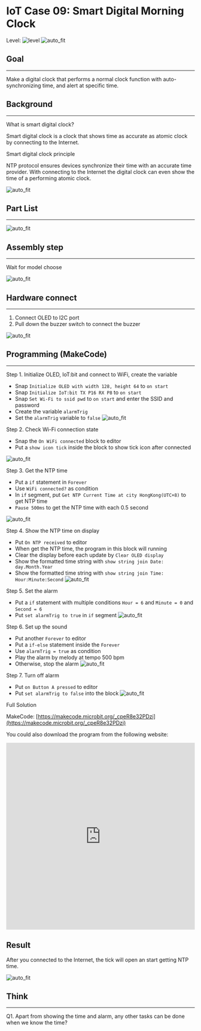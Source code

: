 # IoT Case 09: Smart Digital Morning Clock

Level: ![level](images/level3.png)
![auto_fit](images/Case9/blank.png)<P>

## Goal
<HR>

Make a digital clock that performs a normal clock function with auto-synchronizing time, and alert at specific time.<BR><P>

## Background
<HR>

<span id="subtitle">What is smart digital clock?</span><BR><P>
Smart digital clock is a clock that shows time as accurate as atomic clock by connecting to the Internet.<BR><P>
<span id="subtitle">Smart digital clock principle</span><BR><P>
NTP protocol ensures devices synchronize their time with an accurate time provider. With connecting to the Internet the digital clock can even show the time of a performing atomic clock.<BR><P>
![auto_fit](images/Case9/blank.png)<P>

## Part List
<HR>

![auto_fit](images/Case9/blank.png)<P>

## Assembly step
<HR>
Wait for model choose

![auto_fit](images/Case9/blank.png)<P>


## Hardware connect
<HR>

1. Connect OLED to I2C port
2. Pull down the buzzer switch to connect the buzzer


![auto_fit](images/Case9/Case9_hardware.png)<P>

## Programming (MakeCode)
<HR>

<span id="subtitle">Step 1. Initialize OLED, IoT:bit and connect to WiFi, create the variable
* Snap `Initialize OLED with width 128, height 64` to `on start`
* Snap `Initialize IoT:bit TX P16 RX P8` to `on start`
* Snap `Set Wi-Fi to ssid pwd` to `on start` and enter the SSID and password
* Create the variable `alarmTrig`
* Set the `alarmTrig` variable to `false`
![auto_fit](images/Case9/Case9_p1.png)<P>

<span id="subtitle">Step 2. Check Wi-Fi connection state</span><BR><P>
* Snap the `On WiFi connected` block to editor
* Put a `show icon tick` inside the block to show tick icon after connected

![auto_fit](images/Case9/Case9_p2.png)<P>

<span id="subtitle">Step 3. Get the NTP time</span><BR><P>
* Put a `if` statement in `Forever`
* Use `WiFi connected?` as condition
* In `if` segment, put `Get NTP Current Time at city HongKong(UTC+8)` to get NTP time
* `Pause 500ms` to get the NTP time with each 0.5 second

![auto_fit](images/Case9/Case9_p3.png)<P>

<span id="subtitle">Step 4. Show the NTP time on display</span><BR><P>
* Put `On NTP received` to editor
* When get the NTP time, the program in this block will running
* Clear the display before each update by `Clear OLED display`
* Show the formatted time string with `show string join Date: day.Month.Year`
*  Show the formatted time string with `show string join Time: Hour:Minute:Second`
![auto_fit](images/Case9/Case9_p4.png)<P>

<span id="subtitle">Step 5. Set the alarm</span><BR><P>
* Put a `if` statement with multiple conditions `Hour = 6` and `Minute = 0` and `Second = 6`
* Put `set alarmTrig to true` in `if` segment
![auto_fit](images/Case9/Case9_p5.png)<P>

<span id="subtitle">Step 6. Set up the sound</span><BR><P>
* Put another `Forever` to editor
* Put a `if-else` statement inside the `Forever`
* Use `alarmTrig = true` as condition
* Play the alarm by melody at tempo 500 bpm
* Otherwise, stop the alarm
![auto_fit](images/Case9/Case9_p6.png)<P>

<span id="subtitle">Step 7. Turn off alarm</span><BR><P>
* Put `on Button A pressed` to editor
* Put `set alarmTrig to false` into the block
![auto_fit](images/Case9/Case9_p7.png)<P>


<span id="subtitle">Full Solution<BR><P>
MakeCode: [https://makecode.microbit.org/_cpeR8e32PDzi](https://makecode.microbit.org/_cpeR8e32PDzi)<BR><P>
You could also download the program from the following website:<BR>
<iframe src="https://makecode.microbit.org/#pub:_cpeR8e32PDzi
" width="100%" height="500" frameborder="0"></iframe>

## Result
After you connected to the Internet, the tick will open an start getting NTP time.<BR><P>
![auto_fit](images/Case9/Case9_result.png)<P>

 

## Think
<HR>

Q1. Apart from showing the time and alarm, any other tasks can be done when we know the time?<BR><P>
